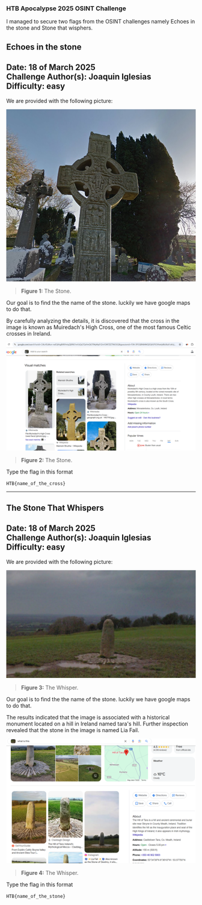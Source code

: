 ### HTB Apocalypse 2025 OSINT Challenge
I managed to secure two flags from the OSINT challenges namely Echoes in the stone and Stone that wisphers.

## Echoes in the stone

**Date: 18 of March 2025  
Challenge Author(s): Joaquin Iglesias  
Difficulty: easy**
---

We are provided with the following picture:

![Stone](images/HTB_Apocalypse/echoesinthestone.png)
> **Figure 1:** The Stone.

Our goal is to find the the name of the stone. luckily we have google maps to do that.


By carefully analyzing the details, it is discovered that the cross in the image is known as Muiredach's High Cross, one of the most famous Celtic crosses in Ireland.

![Stone](images/HTB_Apocalypse/stone.png)
> **Figure 2:** The Stone.


Type the flag in this format

```
HTB{name_of_the_cross}
```
---

## The Stone That Whispers

**Date:** 18 of March 2025  
**Challenge Author(s):** Joaquin Iglesias  
**Difficulty:** easy    
---

We are provided with the following picture:

![Stone](images/HTB_Apocalypse/stone_thar_whispers.png)
> **Figure 3:** The Whisper.

Our goal is to find the the name of the stone. luckily we have google maps to do that.


The results indicated that the image is associated with a historical monument located on a hill in Ireland named tara's hill. Further inspection revealed that the stone in the image is named Lia Fail. 


![Stone](images/HTB_Apocalypse/wipher.png)
> **Figure 4:** The Whisper.

Type the flag in this format

```
HTB{name_of_the_stone}
```
